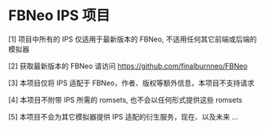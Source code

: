 # FBNeo IPS 项目

[1] 项目中所有的 IPS 仅适用于最新版本的 FBNeo, 不适用任何其它前端或后端的模拟器

[2] 获取最新版本的 FBNeo 请访问 https://github.com/finalburnneo/FBNeo

[3] 本项目仅将 IPS 适配于 FBNeo，作者、版权等额外信息，本项目不支持请求

[4] 本项目不附带 IPS 所需的 romsets, 也不会以任何形式提供这些 romsets

[5] 本项目不会为其它模拟器提供 IPS 适配的衍生服务，现在、以及未来 ...